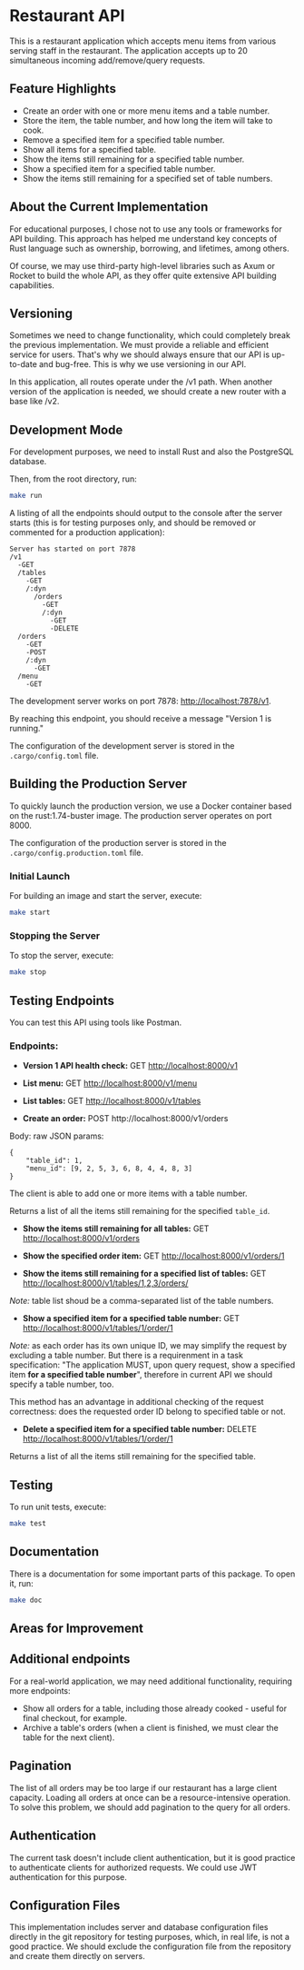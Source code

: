 # Restaurant API

This is a restaurant application which accepts menu items from various serving staff in the restaurant.
The application accepts up to 20 simultaneous incoming add/remove/query requests.

## Feature Highlights

- Create an order with one or more menu items and a table number.
- Store the item, the table number, and how long the item will take to cook.
- Remove a specified item for a specified table number.
- Show all items for a specified table.
- Show the items still remaining for a specified table number.
- Show a specified item for a specified table number.
- Show the items still remaining for a specified set of table numbers.


## About the Current Implementation

For educational purposes, I chose not to use any tools or frameworks for API building. This approach has helped me understand key concepts of Rust language such as ownership, borrowing, and lifetimes, among others.

Of course, we may use third-party high-level libraries such as Axum or Rocket to build the whole API, as they offer quite extensive API building capabilities.

## Versioning

Sometimes we need to change functionality, which could completely break the previous implementation. We must provide a reliable and efficient service for users. That's why we should always ensure that our API is up-to-date and bug-free. This is why we use versioning in our API.

In this application, all routes operate under the /v1 path. When another version of the application is needed, we should create a new router with a base like /v2.

## Development Mode
For development purposes, we need to install Rust and also the PostgreSQL database.

Then, from the root directory, run:
```bash
make run
```

A listing of all the endpoints should output to the console after the server starts (this is for testing purposes only, and should be removed or commented for a production application):

```
Server has started on port 7878
/v1
  -GET
  /tables
    -GET
    /:dyn
      /orders
        -GET
        /:dyn
          -GET
          -DELETE
  /orders
    -GET
    -POST
    /:dyn
      -GET
  /menu
    -GET
```

The development server works on port 7878: [http://localhost:7878/v1](http://localhost:7878/v1).

By reaching this endpoint, you should receive a message "Version 1 is running."

The configuration of the development server is stored in the `.cargo/config.toml` file.



## Building the Production Server

To quickly launch the production version, we use a Docker container based on the rust:1.74-buster image. The production server operates on port 8000.

The configuration of the production server is stored in the `.cargo/config.production.toml` file.


### Initial Launch

For building an image and start the server, execute:

```bash
make start
```


### Stopping the Server

To stop the server, execute:

```bash
make stop
```


## Testing Endpoints

You can test this API using tools like Postman.


### Endpoints:

- **Version 1 API health check:** GET [http://localhost:8000/v1](http://localhost:8000/v1)

- **List menu:** GET [http://localhost:8000/v1/menu](http://localhost:8000/v1/menu)

- **List tables:** GET [http://localhost:8000/v1/tables](http://localhost:8000/v1/tables)

- **Create an order:** POST http://localhost:8000/v1/orders

Body: raw
JSON params: 
```
{
    "table_id": 1,
    "menu_id": [9, 2, 5, 3, 6, 8, 4, 4, 8, 3]
}
```
The client is able to add one or more items with a table number.

Returns a list of all the items still remaining for the specified `table_id`.

- **Show the items still remaining for all tables:** GET [http://localhost:8000/v1/orders](http://localhost:8000/v1/orders)

- **Show the specified order item:** GET [http://localhost:8000/v1/orders/1](http://localhost:8000/v1/orders/1)

- **Show the items still remaining for a specified list of tables:** GET [http://localhost:8000/v1/tables/1,2,3/orders/](http://localhost:8000/v1/tables/1,2,3/orders/)

*Note:* table list shoud be a comma-separated list of the table numbers.


- **Show a specified item for a specified table number:**  GET [http://localhost:8000/v1/tables/1/order/1](http://localhost:8000/v1/tables/1/order/1)

*Note:* as each order has its own unique ID, we may simplify the request by excluding a table number. But there is a requirenment in a task specification: "The application MUST, upon query request, show a specified item **for a specified table number**", therefore in current API we should specify a table number, too.

 This method has an advantage in additional checking of the request correctness: does the requested order ID belong to specified table or not.


- **Delete a specified item for a specified table number:**  DELETE [http://localhost:8000/v1/tables/1/order/1](http://localhost:8000/v1/tables/1/order/1)

Returns a list of all the items still remaining for the specified table.




## Testing

To run unit tests, execute:

```bash
make test
```

## Documentation

There is a documentation for some important parts of this package. To open it, run:

```bash
make doc
```



## Areas for Improvement

## Additional endpoints

For a real-world application, we may need additional functionality, requiring more endpoints:

- Show all orders for a table, including those already cooked - useful for final checkout, for example.
- Archive a table's orders (when a client is finished, we must clear the table for the next client).

## Pagination
The list of all orders may be too large if our restaurant has a large client capacity. Loading all orders at once can be a resource-intensive operation. To solve this problem, we should add pagination to the query for all orders.

## Authentication

The current task doesn't include client authentication, but it is good practice to authenticate clients for authorized requests. We could use JWT authentication for this purpose.

## Configuration Files

This implementation includes server and database configuration files directly in the git repository for testing purposes, which, in real life, is not a good practice. We should exclude the configuration file from the repository and create them directly on servers.
